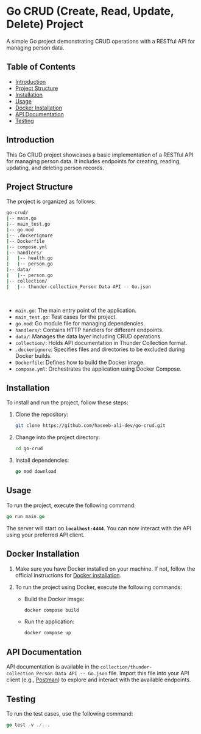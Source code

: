 # Go CRUD (Create, Read, Update, Delete) Project

A simple Go project demonstrating CRUD operations with a RESTful API for managing person data.

## Table of Contents

- [Introduction](#introduction)
- [Project Structure](#project-structure)
- [Installation](#installation)
- [Usage](#usage)
- [Docker Installation](#docker-installation)
- [API Documentation](#api-documentation)
- [Testing](#testing)

## Introduction

This Go CRUD project showcases a basic implementation of a RESTful API for managing person data. It includes endpoints for creating, reading, updating, and deleting person records.

## Project Structure

The project is organized as follows:

```bash
go-crud/
|-- main.go
|-- main_test.go
|-- go.mod
|-- .dockerignore
|-- Dockerfile
|-- compose.yml
|-- handlers/
|   |-- health.go
|   |-- person.go
|-- data/
|   |-- person.go
|-- collection/
|   |-- thunder-collection_Person Data API -- Go.json
```

<br>

- `main.go`: The main entry point of the application.
- `main_test.go`: Test cases for the project.
- `go.mod`: Go module file for managing dependencies.
- `handlers/`: Contains HTTP handlers for different endpoints.
- `data/`: Manages the data layer including CRUD operations.
- `collection/`: Holds API documentation in Thunder Collection format.
- `.dockerignore`: Specifies files and directories to be excluded during Docker builds.
- `Dockerfile`: Defines how to build the Docker image.
- `compose.yml`: Orchestrates the application using Docker Compose.

## Installation

To install and run the project, follow these steps:

1. Clone the repository:

   ```bash
   git clone https://github.com/haseeb-ali-dev/go-crud.git
   ```

2. Change into the project directory:

   ```bash
   cd go-crud
   ```

3. Install dependencies:

   ```go
   go mod download
   ```

## Usage

To run the project, execute the following command:

```go
go run main.go
```

The server will start on **`localhost:4444`**. You can now interact with the API using your preferred API client.

## Docker Installation

1. Make sure you have Docker installed on your machine. If not, follow the official instructions for [Docker installation](https://docs.docker.com/get-docker/).

2. To run the project using Docker, execute the following commands:

   - Build the Docker image:

     ```bash
     docker compose build
     ```

   - Run the application:

     ```bash
     docker compose up
     ```

## API Documentation

API documentation is available in the `collection/thunder-collection_Person Data API -- Go.json` file. Import this file into your API client (e.g., [Postman](https://www.postman.com/)) to explore and interact with the available endpoints.

## Testing

To run the test cases, use the following command:

```go
go test -v ./...
```
